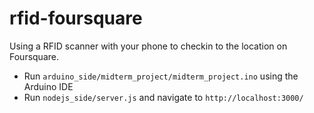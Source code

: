 rfid-foursquare
===============

Using a RFID scanner with your phone to checkin to the location on Foursquare.

- Run `` arduino_side/midterm_project/midterm_project.ino `` using the Arduino IDE
- Run `` nodejs_side/server.js `` and navigate to `` http://localhost:3000/ ``
